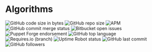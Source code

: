 # Algorithms
![GitHub code size in bytes](https://img.shields.io/github/languages/code-size/bhavesh2699/Algorithms?style=plastic)  ![GitHub repo size](https://img.shields.io/github/repo-size/bhavesh2699/Algorithms?style=plastic)  ![APM](https://img.shields.io/apm/l/npm)  ![GitHub commit merge status](https://img.shields.io/github/commit-status/badges/shields/master/5d4ab86b1b5ddfb3c4a70a70bd19932c52603b8c)    ![Bitbucket open issues](https://img.shields.io/bitbucket/issues-raw/bhavesh2699/Algorithms)   ![Puppet Forge endorsement](https://img.shields.io/puppetforge/e/camptocamp/openssl)   ![GitHub top language](https://img.shields.io/github/languages/top/bhavesh2699/Algorithms?label=c%2B%2B&logo=100)  ![Requires.io (branch)](https://img.shields.io/requires/github/celery/celery/master)  ![Uptime Robot status](https://img.shields.io/uptimerobot/status/m778918918-3e92c097147760ee39d02d36)  ![GitHub last commit](https://img.shields.io/github/last-commit/bhavesh2699/Algorithms) ![GitHub followers](https://img.shields.io/github/followers/bhavesh2699?style=social)

